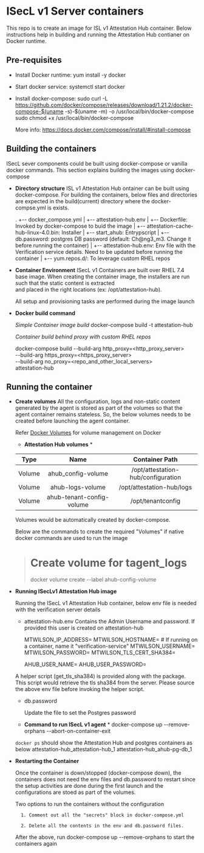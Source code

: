 ISecL v1 Server containers
==========================
This repo is to create an image for ISL v1 Attestation Hub container. 
Below instructions help in building and running the Attestation Hub 
contianer on Docker runtime.

Pre-requisites
----------------------

* Install Docker runtime: yum install -y docker
* Start docker service: systemctl start docker
* Install docker-compose: 
    sudo curl -L https://github.com/docker/compose/releases/download/1.21.2/docker-compose-$(uname -s)-$(uname -m) -o /usr/local/bin/docker-compose
    sudo chmod +x /usr/local/bin/docker-compose

    More info: https://docs.docker.com/compose/install/#install-compose

Building the containers
-----------------------

ISecL sever components could be built using docker-compose or vanilla docker commands. 
This section explains building the images using docker-compose

* **Directory structure**
    ISL v1 Attestation Hub ontainer can be built using docker-compose. 
    For building the containers, below files and directories are expected 
    in the build(current) directory where the docker-compse.yml is exists.

    .
    +-- docker\_compose.yml 
    |
    +-- attestation-hub.env
    |
    +-- Dockerfile: Invoked by docker-compose to buid the image
    |
    +-- attestation-cache-hub-linux-4.0.bin: Installer
    |
    +-- start_ahub: Entrypscript
    |
    +-- db.password: postgres DB password (default: Ch@ng3_m3. Change it before running the container)
    |
    +-- attestation-hub.env: Env file with the Verification service details. Need to be updated before running the container
    |
    +-- yum.repos.d/: To leverage custom RHEL repos


* **Container Environment**
    ISecL v1 Containers are built over RHEL 7.4 base image. When creating the container
    image, the installers are run such that the static content is extracted  
    and placed in the right locations (ex: /opt/attestation-hub).

    All setup and provisioning tasks are performed during the image launch

* **Docker build command**

    *Simple Container image build*
    docker-compose build -t attestation-hub

    *Container build behind proxy with custom RHEL repos*

    docker-compose build --build-arg http_proxy=<http_proxy_server> \
        --build-arg https_proxy=<https_proxy_server> \
        --build-arg no_proxy=<repo_and_other_local_servers> \
        attestation-hub

Running the container
---------------------

* **Create volumes**
    All the configuration, logs and non-static content generated by the agent
    is stored as part of the volumes so that the agent container remains 
    stateless. So, the below volumes needs to be created before launching the
    agent container.

    Refer [Docker Volumes](https://docs.docker.com/storage/volumes/) for volume 
    management on Docker


    * **Attestation Hub volumes** *

    | Type          | Name                      | Container Path                     |
    |:-------------:|:-------------------------:|:----------------------------------:|
    | Volume        | ahub_config-volume        | /opt/attestation-hub/configuration |
    | Volume        | ahub-logs-volume          | /opt/attestation-hub/logs          |
    | Volume        | ahub-tenant-config-volume | /opt/tenantconfig                  |

    Volumes would be automatically created by docker-compose. 

    Below are the commands to create the required "Volumes" if native docker 
    commands are used to run the image

    > # Create volume for tagent_logs
    > docker volume create --label ahub-config-volume


* **Running ISecLv1 Attestation Hub image**

    Running the ISecL v1 Attestation Hub container, below env file is needed 
    with the verification server details

    * attestation-hub.env
        Contains the Admin Username and password. If provided this user is created on attestation-hub

        MTWILSON_IP_ADDRESS=<Verification Service IP>
        MTWILSON_HOSTNAME=<ISecL Server Hostname or IP Address if the service is running on a host.>
                          # If running on a container, name it "verification-service"
        MTWILSON_USERNAME=<Verification Service User>
        MTWILSON_PASSWORD=<Verification Service Password>
        MTWILSON_TLS_CERT_SHA384=<Verification Service TLS SHA384>

        AHUB_USER_NAME=<Username>
        AHUB_USER_PASSWORD=<Password>

     A helper script (get_tls_sha384) is provided along with the package. This script
     would retrieve the tls sha384 from the server. Please source the above env file
     before invoking the helper script.


    * db.password

         Update the file to set the Postgres password

    * **Command to run ISecL v1 agent** *
    docker-compose up --remove-orphans --abort-on-container-exit

    `docker ps` should show the Attestation Hub and postgres containers as below
        attestation-hub_attestation-hub_1
        attestation-hub_ahub-pg-db_1


* **Restarting the Container**

    Once the container is down/stopped (docker-compose down), the containers does not need the env files and
    db.password to restart since the setup activities are done during the first launch and the configurations
    are stoed as part of the volumes. 

    Two options to run the containers without the configuration

        1. Comment out all the "secrets" block in docker-compose.yml

        2. Delete all the contents in the env and db.password files.

    After the above, run docker-compose up --remove-orphans to start the containers again
